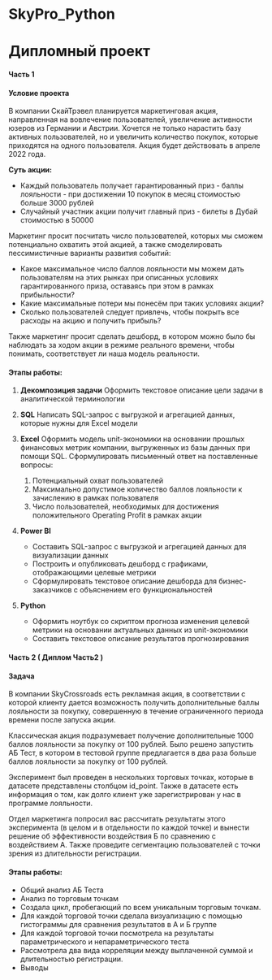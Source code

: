 # SkyPro_Python
 
# Дипломный проект

#### Часть 1

#### Условие проекта
В компании СкайТрэвел планируется маркетинговая акция, направленная на вовлечение пользователей, увеличение активности юзеров из Германии и Австрии. Хочется не только нарастить базу активных пользователей, но и увеличить количество покупок, которые приходятся на одного пользователя. Акция будет действовать в апреле 2022 года.

**Суть акции:**

- Каждый пользователь получает гарантированный приз - баллы лояльности - при достижении 10 покупок в месяц стоимостью больше 3000 рублей
- Случайный участник акции получит главный приз - билеты в Дубай стоимостью в 50000

Маркетинг просит посчитать число пользователей, которых мы сможем потенциально охватить этой акцией, а также смоделировать пессимистичные варианты развития событий:

- Какое максимальное число баллов лояльности мы можем дать пользователям на этих рынках при описанных условиях гарантированного приза, оставаясь при этом в рамках прибыльности?
- Какие максимальные потери мы понесём при таких условиях акции?
- Сколько пользователей следует привлечь, чтобы покрыть все расходы на акцию и получить прибыль?

Также маркетинг просит сделать дешборд, в котором можно было бы наблюдать за ходом акции в режиме реального времени, чтобы понимать, соответствует ли наша модель реальности.

#### Этапы работы:
1. **Декомпозиция задачи** 
   Оформить текстовое описание цели задачи в аналитической терминологии
2. **SQL**
   Написать SQL-запрос с выгрузкой и агрегацией данных, которые нужны для Excel модели
3. **Excel**
   Оформить модель unit-экономики на основании прошлых финансовых метрик компании, выгруженных из базы данных при помощи SQL. 
   Сформулировать письменный ответ на поставленные вопросы:
    1. Потенциальный охват пользователей
    2. Максимально допустимое количество баллов лояльности к зачислению в рамках пользователя
    3. Число пользователей, необходимых для достижения положительного Operating Profit в рамках акции
4. **Power BI**
    * Составить SQL-запрос с выгрузкой и агрегацией данных для визуализации данных
    * Построить и опубликовать дешборд с графиками, отображающими целевые метрики
    * Сформулировать текстовое описание дешборда для бизнес-заказчиков с объяснением его функциональностей
    
5. **Python**
    * Оформить ноутбук со скриптом прогноза изменения целевой метрики на основании актуальных данных из unit-экономики
    * Составить текстовое описание результатов прогнозирования

#### Часть 2 ( Диплом Часть2 )

#### Задача
В компании SkyCrossroads есть рекламная акция, в соответствии с которой клиенту дается возможность получить дополнительные баллы лояльности за покупку, совершенную в течение ограниченного периода времени после запуска акции. 

Классическая акция подразумевает получение дополнительные 1000 баллов лояльности за покупку от 100 рублей. Было решено запустить АБ Тест, в котором в тестовой группе предлагается в два раза больше баллов лояльности за покупку от 100 рублей. 

Эксперимент был проведен в нескольких торговых точках, которые в датасете представлены столбцом id_point.  Также в датасете есть информация о том, как долго клиент уже зарегистрирован у нас в программе лояльности.

Отдел маркетинга попросил вас рассчитать результаты этого эксперимента (в целом и в отдельности по каждой точке) и вынести решение об эффективности воздействия Б по сравнению с воздействием А. Также проведите сегментацию пользователей с точки зрения из длительности регистрации.

#### Этапы работы:
* Общий анализ АБ Теста
* Анализ по торговым точкам
* Создала цикл, пробегающий по всем уникальным торговым точкам.
* Для каждой торговой точки сделала визуализацию с помощью гистограммы для сравнения результатов в А и Б группе
* Для каждой торговой точки посмотрела на результаты параметрического и непараметрического теста
* Рассмотрела два вида корреляции между выплаченной суммой и длительностью регистрации.
* Выводы

